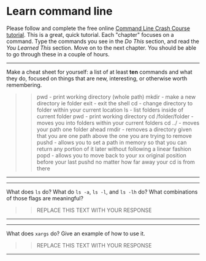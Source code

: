 # Learn command line

Please follow and complete the free online [Command Line Crash Course
tutorial](http://cli.learncodethehardway.org/book/). This is a great,
quick tutorial. Each "chapter" focuses on a command. Type the commands
you see in the _Do This_ section, and read the _You Learned This_
section. Move on to the next chapter. You should be able to go through
these in a couple of hours.


---

Make a cheat sheet for yourself: a list of at least **ten** commands and what they do, focused on things that are new, interesting, or otherwise worth remembering.

> > pwd - print working directory (whole path)
    mkdir - make a new directory ie folder
    exit - exit the shell
    cd - change directory to folder within your current location 
    ls - list folders inside of current folder
    pwd - print working directory
    cd /folder/folder - moves you into folders within your current folders
    cd ../ - moves your path one folder ahead
    rmdir - removes a directory given that you are one path above the one you are trying to remove
    pushd - allows you to set a path in memory so that you can return any portion of it later without following a linear fashion
    popd - allows you to move back to your xx original position before your last pushd no matter how far away your cd is from there
---


---

What does `ls` do? What do `ls -a`, `ls -l`, and `ls -lh` do? What combinations of those flags are meaningful?

> > REPLACE THIS TEXT WITH YOUR RESPONSE

---


---

What does `xargs` do? Give an example of how to use it.

> > REPLACE THIS TEXT WITH YOUR RESPONSE

---

